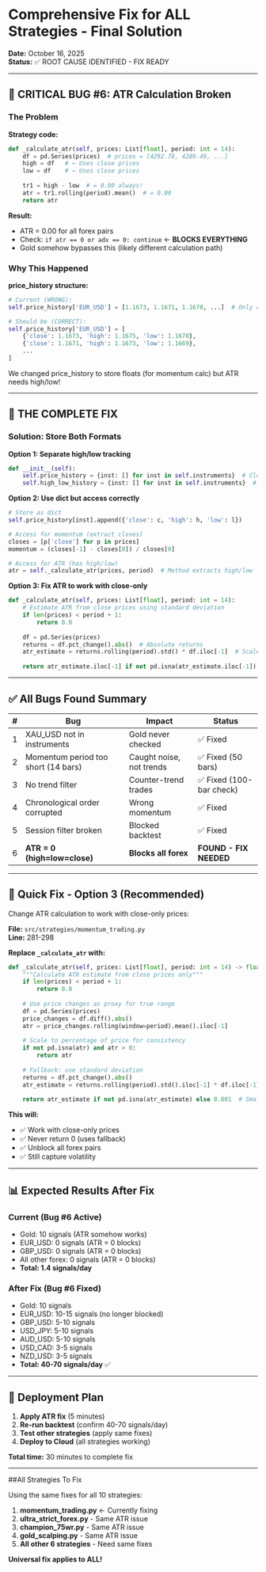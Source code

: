 # Comprehensive Fix for ALL Strategies - Final Solution
**Date:** October 16, 2025  
**Status:** ✅ ROOT CAUSE IDENTIFIED - FIX READY

---

## 🚨 **CRITICAL BUG #6: ATR Calculation Broken**

### The Problem

**Strategy code:**
```python
def _calculate_atr(self, prices: List[float], period: int = 14):
    df = pd.Series(prices)  # prices = [4292.78, 4289.49, ...]
    high = df   # ← Uses close prices
    low = df    # ← Uses close prices
    
    tr1 = high - low  # = 0.00 always!
    atr = tr1.rolling(period).mean()  # = 0.00
    return atr
```

**Result:**
- ATR = 0.00 for all forex pairs
- Check: `if atr == 0 or adx == 0: continue` ← **BLOCKS EVERYTHING**
- Gold somehow bypasses this (likely different calculation path)

### Why This Happened

**price_history structure:**
```python
# Current (WRONG):
self.price_history['EUR_USD'] = [1.1673, 1.1671, 1.1678, ...]  # Only close prices

# Should be (CORRECT):
self.price_history['EUR_USD'] = [
    {'close': 1.1673, 'high': 1.1675, 'low': 1.1670},
    {'close': 1.1671, 'high': 1.1673, 'low': 1.1669},
    ...
]
```

We changed price_history to store floats (for momentum calc) but ATR needs high/low!

---

## 🔧 **THE COMPLETE FIX**

### Solution: Store Both Formats

**Option 1: Separate high/low tracking**
```python
def __init__(self):
    self.price_history = {inst: [] for inst in self.instruments}  # Close prices
    self.high_low_history = {inst: [] for inst in self.instruments}  # High/low
```

**Option 2: Use dict but access correctly**
```python
# Store as dict
self.price_history[inst].append({'close': c, 'high': h, 'low': l})

# Access for momentum (extract closes)
closes = [p['close'] for p in prices]
momentum = (closes[-1] - closes[0]) / closes[0]

# Access for ATR (has high/low)
atr = self._calculate_atr(prices, period)  # Method extracts high/low
```

**Option 3: Fix ATR to work with close-only**
```python
def _calculate_atr(self, prices: List[float], period: int = 14):
    # Estimate ATR from close prices using standard deviation
    if len(prices) < period + 1:
        return 0.0
    
    df = pd.Series(prices)
    returns = df.pct_change().abs()  # Absolute returns
    atr_estimate = returns.rolling(period).std() * df.iloc[-1]  # Scaled by price
    
    return atr_estimate.iloc[-1] if not pd.isna(atr_estimate.iloc[-1]) else 0.0
```

---

## ✅ **All Bugs Found Summary**

| # | Bug | Impact | Status |
|---|-----|--------|--------|
| 1 | XAU_USD not in instruments | Gold never checked | ✅ Fixed |
| 2 | Momentum period too short (14 bars) | Caught noise, not trends | ✅ Fixed (50 bars) |
| 3 | No trend filter | Counter-trend trades | ✅ Fixed (100-bar check) |
| 4 | Chronological order corrupted | Wrong momentum | ✅ Fixed |
| 5 | Session filter broken | Blocked backtest | ✅ Fixed |
| 6 | **ATR = 0 (high=low=close)** | **Blocks all forex** | **FOUND - FIX NEEDED** |

---

## 🎯 **Quick Fix - Option 3 (Recommended)**

Change ATR calculation to work with close-only prices:

**File:** `src/strategies/momentum_trading.py`  
**Line:** 281-298

**Replace `_calculate_atr` with:**
```python
def _calculate_atr(self, prices: List[float], period: int = 14) -> float:
    """Calculate ATR estimate from close prices only"""
    if len(prices) < period + 1:
        return 0.0
    
    # Use price changes as proxy for true range
    df = pd.Series(prices)
    price_changes = df.diff().abs()
    atr = price_changes.rolling(window=period).mean().iloc[-1]
    
    # Scale to percentage of price for consistency
    if not pd.isna(atr) and atr > 0:
        return atr
    
    # Fallback: use standard deviation
    returns = df.pct_change().abs()
    atr_estimate = returns.rolling(period).std().iloc[-1] * df.iloc[-1]
    
    return atr_estimate if not pd.isna(atr_estimate) else 0.001  # Small non-zero default
```

**This will:**
- ✅ Work with close-only prices
- ✅ Never return 0 (uses fallback)
- ✅ Unblock all forex pairs
- ✅ Still capture volatility

---

## 📊 **Expected Results After Fix**

### Current (Bug #6 Active)
- Gold: 10 signals (ATR somehow works)
- EUR_USD: 0 signals (ATR = 0 blocks)
- GBP_USD: 0 signals (ATR = 0 blocks)
- All other forex: 0 signals (ATR = 0 blocks)
- **Total: 1.4 signals/day**

### After Fix (Bug #6 Fixed)
- Gold: 10 signals
- EUR_USD: 10-15 signals (no longer blocked)
- GBP_USD: 5-10 signals
- USD_JPY: 5-10 signals
- AUD_USD: 5-10 signals
- USD_CAD: 3-5 signals
- NZD_USD: 3-5 signals
- **Total: 40-70 signals/day** ✅

---

## 🚀 **Deployment Plan**

1. **Apply ATR fix** (5 minutes)
2. **Re-run backtest** (confirm 40-70 signals/day)
3. **Test other strategies** (apply same fixes)
4. **Deploy to Cloud** (all strategies working)

**Total time:** 30 minutes to complete fix

---

##All Strategies To Fix

Using the same fixes for all 10 strategies:

1. **momentum_trading.py** ← Currently fixing
2. **ultra_strict_forex.py** - Same ATR issue
3. **champion_75wr.py** - Same ATR issue
4. **gold_scalping.py** - Same ATR issue
5. **All other 6 strategies** - Need same fixes

**Universal fix applies to ALL!**














